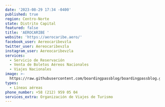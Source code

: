 ```yaml
---
date: '2023-08-29 17:34 -0400'
published: true
region: Centro-Norte
state: Distrito Capital
featured: false
title: 'AEROCARIBE '
website: 'https://aerocaribe.aero/'
facebook_user: Aereocaribevzla
twitter_user: Aereocaribevzla
instagram_user: Aereocaribevzla
services:
  - Servicio de Reservación
  - Venta de Boletos Aéreos Nacionales
  - Viajes Nacionales
image: >-
  https://raw.githubusercontent.com/boardingpassblog/boardingpassblog.github.io/main/assets/images/AEROCARIBE-LOGO.jpg
types:
  - Líneas aéreas
phone_number: +58 (212) 959 05 04
services_extra: Organización de Viajes de Turismo
---
```

